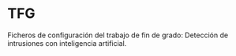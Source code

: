 # TFG

Ficheros de configuración del trabajo de fin de grado: Detección de intrusiones con inteligencia artificial.

